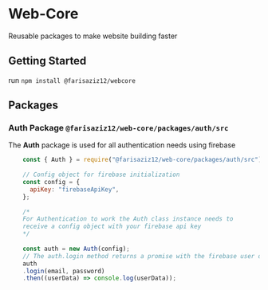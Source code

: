 # Web-Core

Reusable packages to make website building faster


## Getting Started

run `npm install @farisaziz12/webcore`

## Packages
  ### Auth Package `@farisaziz12/web-core/packages/auth/src`
  
  The **Auth** package is used for all authentication needs using firebase
  
```javascript
    const { Auth } = require("@farisaziz12/web-core/packages/auth/src");
    
    // Config object for firebase initialization 
    const config = {
      apiKey: "firebaseApiKey",
    };
    
    /*
    For Authentication to work the Auth class instance needs to 
    receive a config object with your firebase api key
    */
    
    const auth = new Auth(config);
    // The auth.login method returns a promise with the firebase user data
    auth
    .login(email, password)
    .then((userData) => console.log(userData));
```
